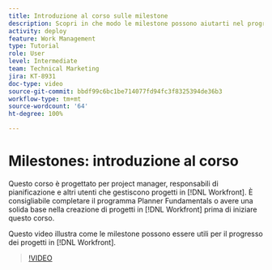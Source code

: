 ```yaml
---
title: Introduzione al corso sulle milestone
description: Scopri in che modo le milestone possono aiutarti nel progresso dei progetti in  [!DNL  Workfront] .
activity: deploy
feature: Work Management
type: Tutorial
role: User
level: Intermediate
team: Technical Marketing
jira: KT-8931
doc-type: video
source-git-commit: bbdf99c6bc1be714077fd94fc3f8325394de36b3
workflow-type: tm+mt
source-wordcount: '64'
ht-degree: 100%

---
```


# Milestones: introduzione al corso

Questo corso è progettato per project manager, responsabili di pianificazione e altri utenti che gestiscono progetti in [!DNL Workfront]. È consigliabile completare il programma Planner Fundamentals o avere una solida base nella creazione di progetti in [!DNL Workfront] prima di iniziare questo corso.

Questo video illustra come le milestone possono essere utili per il progresso dei progetti in [!DNL  Workfront].

>[!VIDEO](https://video.tv.adobe.com/v/335203/?quality=12&learn=on&enablevpops=1)
